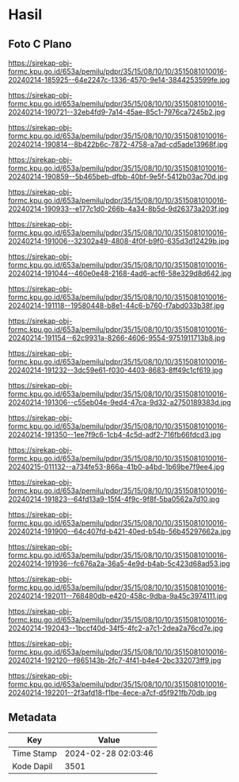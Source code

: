 # Hasil

## Foto C Plano

https://sirekap-obj-formc.kpu.go.id/653a/pemilu/pdpr/35/15/08/10/10/3515081010016-20240214-185925--64e2247c-1336-4570-9e14-3844253599fe.jpg

https://sirekap-obj-formc.kpu.go.id/653a/pemilu/pdpr/35/15/08/10/10/3515081010016-20240214-190721--32eb4fd9-7a14-45ae-85c1-7976ca7245b2.jpg

https://sirekap-obj-formc.kpu.go.id/653a/pemilu/pdpr/35/15/08/10/10/3515081010016-20240214-190814--8b422b6c-7872-4758-a7ad-cd5ade13968f.jpg

https://sirekap-obj-formc.kpu.go.id/653a/pemilu/pdpr/35/15/08/10/10/3515081010016-20240214-190859--5b465beb-dfbb-40bf-9e5f-5412b03ac70d.jpg

https://sirekap-obj-formc.kpu.go.id/653a/pemilu/pdpr/35/15/08/10/10/3515081010016-20240214-190933--e177c1d0-266b-4a34-8b5d-9d26373a203f.jpg

https://sirekap-obj-formc.kpu.go.id/653a/pemilu/pdpr/35/15/08/10/10/3515081010016-20240214-191006--32302a49-4808-4f0f-b9f0-635d3d12429b.jpg

https://sirekap-obj-formc.kpu.go.id/653a/pemilu/pdpr/35/15/08/10/10/3515081010016-20240214-191044--460e0e48-2168-4ad6-acf6-58e329d8d642.jpg

https://sirekap-obj-formc.kpu.go.id/653a/pemilu/pdpr/35/15/08/10/10/3515081010016-20240214-191118--19580448-b8e1-44c6-b760-f7abd033b38f.jpg

https://sirekap-obj-formc.kpu.go.id/653a/pemilu/pdpr/35/15/08/10/10/3515081010016-20240214-191154--62c9931a-8266-4606-9554-9751911713b8.jpg

https://sirekap-obj-formc.kpu.go.id/653a/pemilu/pdpr/35/15/08/10/10/3515081010016-20240214-191232--3dc59e61-f030-4403-8683-8ff49c1cf619.jpg

https://sirekap-obj-formc.kpu.go.id/653a/pemilu/pdpr/35/15/08/10/10/3515081010016-20240214-191306--c55eb04e-9ed4-47ca-9d32-a2750189383d.jpg

https://sirekap-obj-formc.kpu.go.id/653a/pemilu/pdpr/35/15/08/10/10/3515081010016-20240214-191350--1ee7f9c6-1cb4-4c5d-adf2-716fb66fdcd3.jpg

https://sirekap-obj-formc.kpu.go.id/653a/pemilu/pdpr/35/15/08/10/10/3515081010016-20240215-011132--a734fe53-866a-41b0-a4bd-1b69be7f9ee4.jpg

https://sirekap-obj-formc.kpu.go.id/653a/pemilu/pdpr/35/15/08/10/10/3515081010016-20240214-191823--64fd13a9-15f4-4f9c-9f8f-5ba0562a7d10.jpg

https://sirekap-obj-formc.kpu.go.id/653a/pemilu/pdpr/35/15/08/10/10/3515081010016-20240214-191900--64c407fd-b421-40ed-b54b-56b45297662a.jpg

https://sirekap-obj-formc.kpu.go.id/653a/pemilu/pdpr/35/15/08/10/10/3515081010016-20240214-191936--fc676a2a-36a5-4e9d-b4ab-5c423d68ad53.jpg

https://sirekap-obj-formc.kpu.go.id/653a/pemilu/pdpr/35/15/08/10/10/3515081010016-20240214-192011--768480db-e420-458c-9dba-9a45c3974111.jpg

https://sirekap-obj-formc.kpu.go.id/653a/pemilu/pdpr/35/15/08/10/10/3515081010016-20240214-192043--1bccf40d-34f5-4fc2-a7c1-2dea2a76cd7e.jpg

https://sirekap-obj-formc.kpu.go.id/653a/pemilu/pdpr/35/15/08/10/10/3515081010016-20240214-192120--f865143b-2fc7-4f41-b4e4-2bc332073ff9.jpg

https://sirekap-obj-formc.kpu.go.id/653a/pemilu/pdpr/35/15/08/10/10/3515081010016-20240214-192201--2f3afd18-f1be-4ece-a7cf-d5f921fb70db.jpg


## Metadata

| Key        | Value               |
| ---------- | ------------------- |
| Time Stamp | 2024-02-28 02:03:46 |
| Kode Dapil | 3501                |




